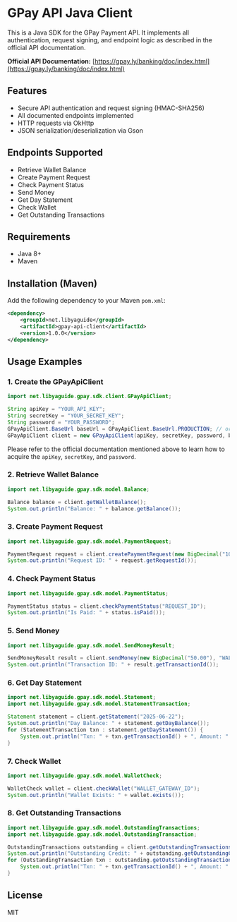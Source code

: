 # GPay API Java Client

This is a Java SDK for the GPay Payment API. It implements all authentication, request signing, and endpoint logic as described in the official API documentation.

**Official API Documentation:**
[https://gpay.ly/banking/doc/index.html](https://gpay.ly/banking/doc/index.html)

## Features
- Secure API authentication and request signing (HMAC-SHA256)
- All documented endpoints implemented
- HTTP requests via OkHttp
- JSON serialization/deserialization via Gson


## Endpoints Supported
- Retrieve Wallet Balance
- Create Payment Request
- Check Payment Status
- Send Money
- Get Day Statement
- Check Wallet
- Get Outstanding Transactions

## Requirements
- Java 8+
- Maven


## Installation (Maven)
Add the following dependency to your Maven `pom.xml`:

```xml
<dependency>
    <groupId>net.libyaguide</groupId>
    <artifactId>gpay-api-client</artifactId>
    <version>1.0.0</version>
</dependency>
```

## Usage Examples

### 1. Create the GPayApiClient
```java
import net.libyaguide.gpay.sdk.client.GPayApiClient;

String apiKey = "YOUR_API_KEY";
String secretKey = "YOUR_SECRET_KEY";
String password = "YOUR_PASSWORD";
GPayApiClient.BaseUrl baseUrl = GPayApiClient.BaseUrl.PRODUCTION; // or STAGING
GPayApiClient client = new GPayApiClient(apiKey, secretKey, password, baseUrl);
```

Please refer to the official documentation mentioned above to learn how to acquire the `apiKey`, `secretKey`, and `password`.

### 2. Retrieve Wallet Balance
```java
import net.libyaguide.gpay.sdk.model.Balance;

Balance balance = client.getWalletBalance();
System.out.println("Balance: " + balance.getBalance());
```

### 3. Create Payment Request
```java
import net.libyaguide.gpay.sdk.model.PaymentRequest;

PaymentRequest request = client.createPaymentRequest(new BigDecimal("100.00"), "REF123", "Payment for order");
System.out.println("Request ID: " + request.getRequestId());
```

### 4. Check Payment Status
```java
import net.libyaguide.gpay.sdk.model.PaymentStatus;

PaymentStatus status = client.checkPaymentStatus("REQUEST_ID");
System.out.println("Is Paid: " + status.isPaid());
```

### 5. Send Money
```java
import net.libyaguide.gpay.sdk.model.SendMoneyResult;

SendMoneyResult result = client.sendMoney(new BigDecimal("50.00"), "WALLET_GATEWAY_ID", "REF456", "Send to friend");
System.out.println("Transaction ID: " + result.getTransactionId());
```

### 6. Get Day Statement
```java
import net.libyaguide.gpay.sdk.model.Statement;
import net.libyaguide.gpay.sdk.model.StatementTransaction;

Statement statement = client.getStatement("2025-06-22");
System.out.println("Day Balance: " + statement.getDayBalance());
for (StatementTransaction txn : statement.getDayStatement()) {
    System.out.println("Txn: " + txn.getTransactionId() + ", Amount: " + txn.getAmount());
}
```

### 7. Check Wallet
```java
import net.libyaguide.gpay.sdk.model.WalletCheck;

WalletCheck wallet = client.checkWallet("WALLET_GATEWAY_ID");
System.out.println("Wallet Exists: " + wallet.exists());
```

### 8. Get Outstanding Transactions
```java
import net.libyaguide.gpay.sdk.model.OutstandingTransactions;
import net.libyaguide.gpay.sdk.model.OutstandingTransaction;

OutstandingTransactions outstanding = client.getOutstandingTransactions();
System.out.println("Outstanding Credit: " + outstanding.getOutstandingCredit());
for (OutstandingTransaction txn : outstanding.getOutstandingTransactions()) {
    System.out.println("Txn: " + txn.getTransactionId() + ", Amount: " + txn.getAmount());
}
```


## License
MIT
